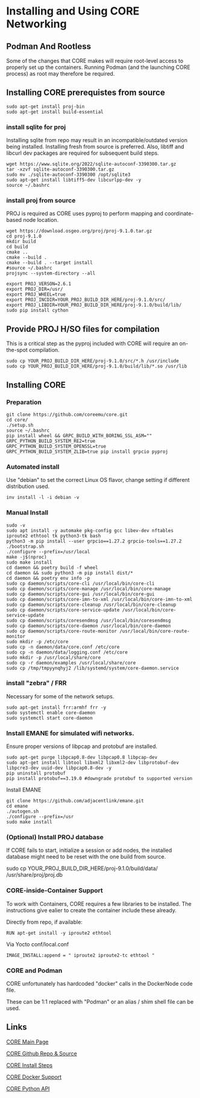 # Installing and Using CORE Networking

## Podman And Rootless

Some of the changes that CORE makes will require root-level access to properly set up the containers.
Running Podman (and the launching CORE process) as root may therefore be required.


## Installing CORE prerequistes from source
```
sudo apt-get install proj-bin
sudo apt-get install build-essential
```

### install sqlite for proj

Installing sqlite from repo may result in an incompatible/outdated version being installed. Installing fresh from source is preferred.
Also, libtiff and libcurl dev packages are required for subsequent build steps.

```
wget https://www.sqlite.org/2022/sqlite-autoconf-3390300.tar.gz
tar -xzvf sqlite-autoconf-3390300.tar.gz
sudo mv ./sqlite-autoconf-3390300 /opt/sqlite3
sudo apt-get install libtiff5-dev libcurlpp-dev -y
source ~/.bashrc
```

### install proj from source

PROJ is required as CORE uses pyproj to perform mapping and coordinate-based node location.


```
wget https://download.osgeo.org/proj/proj-9.1.0.tar.gz
cd proj-9.1.0
mkdir build
cd build
cmake ..
cmake --build .
cmake --build . --target install
#source ~/.bashrc
projsync --system-directory --all

export PROJ_VERSON=2.6.1
export PROJ_DIR=/usr/
export PROJ_WHEEL=true
export PROJ_INCDIR=YOUR_PROJ_BUILD_DIR_HERE/proj-9.1.0/src/
export PROJ_LIBDIR=YOUR_PROJ_BUILD_DIR_HERE/proj-9.1.0/build/lib/
sudo pip install cython
```


## Provide PROJ H/SO files for compilation

This is a critical step as the pyproj included with CORE will require an on-the-spot compilation.

```
sudo cp YOUR_PROJ_BUILD_DIR_HERE/proj-9.1.0/src/*.h /usr/include
sudo cp YOUR_PROJ_BUILD_DIR_HERE/proj-9.1.0/build/lib/*.so /usr/lib
```

## Installing CORE

### Preparation

```
git clone https://github.com/coreemu/core.git
cd core/
./setup.sh
source ~/.bashrc
pip install wheel && GRPC_BUILD_WITH_BORING_SSL_ASM="" GRPC_PYTHON_BUILD_SYSTEM_RE2=true GRPC_PYTHON_BUILD_SYSTEM_OPENSSL=true GRPC_PYTHON_BUILD_SYSTEM_ZLIB=true pip install grpcio pyproj
```

### Automated install

Use "debian" to set the correct Linux OS flavor, change setting if different distribution used.

```
inv install -l -i debian -v
```

### Manual Install

```
sudo -v
sudo apt install -y automake pkg-config gcc libev-dev nftables iproute2 ethtool tk python3-tk bash
python3 -m pip install --user grpcio==1.27.2 grpcio-tools==1.27.2
./bootstrap.sh
./configure --prefix=/usr/local
make -j$(nproc)
sudo make install
cd daemon && poetry build -f wheel
cd daemon && sudo python3 -m pip install dist/*
cd daemon && poetry env info -p
sudo cp daemon/scripts/core-cli /usr/local/bin/core-cli
sudo cp daemon/scripts/core-manage /usr/local/bin/core-manage
sudo cp daemon/scripts/core-gui /usr/local/bin/core-gui
sudo cp daemon/scripts/core-imn-to-xml /usr/local/bin/core-imn-to-xml
sudo cp daemon/scripts/core-cleanup /usr/local/bin/core-cleanup
sudo cp daemon/scripts/core-service-update /usr/local/bin/core-service-update
sudo cp daemon/scripts/coresendmsg /usr/local/bin/coresendmsg
sudo cp daemon/scripts/core-daemon /usr/local/bin/core-daemon
sudo cp daemon/scripts/core-route-monitor /usr/local/bin/core-route-monitor
sudo mkdir -p /etc/core
sudo cp -n daemon/data/core.conf /etc/core
sudo cp -n daemon/data/logging.conf /etc/core
sudo mkdir -p /usr/local/share/core
sudo cp -r daemon/examples /usr/local/share/core
sudo cp /tmp/tmpyynqhyj2 /lib/systemd/system/core-daemon.service
```


### install "zebra" /  FRR

Necessary for some of the network setups.

```
sudo apt-get install frr:armhf frr -y
sudo systemctl enable core-daemon
sudo systemctl start core-daemon
```

### Install EMANE for simulated wifi networks.

Ensure proper versions of libpcap and protobuf are installed.

```
sudo apt-get purge libpcap0.8-dev libpcap0.8 libpcap-dev
sudo apt-get install libtool libxml2 libxml2-dev libprotobuf-dev libpcre3-dev uuid-dev libpcap0.8-dev -y
pip uninstall protobuf
pip install protobuf==3.19.0 #downgrade protobuf to supported version
```

Install EMANE

```
git clone https://github.com/adjacentlink/emane.git
cd emane
./autogen.sh
./configure --prefix=/usr 
sudo make install
```


### (Optional) Install PROJ database

If CORE fails to start, initialize a session or add nodes, the installed database might need to be reset with the one build from source.
 
sudo cp YOUR_PROJ_BUILD_DIR_HERE/proj-9.1.0/build/data/ /usr/share/proj/proj.db


### CORE-inside-Container Support

To work with Containers, CORE requires a few libraries to be installed. The instructions give ealier to create the container include these already.

Directly from repo, if available:
```
RUN apt-get install -y iproute2 ethtool
```

Via Yocto conf/local.conf
```
IMAGE_INSTALL:append = " iproute2 iproute2-tc ethtool "
```

### CORE and Podman

CORE unfortunately has hardcoded "docker" calls in the DockerNode code file.

These can be 1:1 replaced with "Podman" or an alias / shim shell file can be used.


## Links

[CORE Main Page](https://coreemu.github.io/core/)

[CORE Github Repo & Source](https://github.com/coreemu/core)

[CORE Install Steps](https://coreemu.github.io/core/install.html)

[CORE Docker Support](https://coreemu.github.io/core/docker.html)

[CORE Python API](https://coreemu.github.io/core/python.html)


